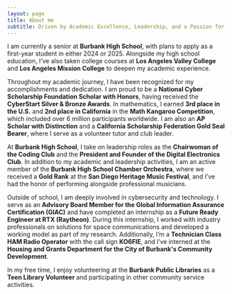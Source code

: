 ```yaml
---
layout: page
title: About me
subtitle: Driven by Academic Excellence, Leadership, and a Passion for Technology
---
```


I am currently a senior at **Burbank High School**, with plans to apply as a first-year student in either 2024 or 2025. Alongside my high school education, I’ve also taken college courses at **Los Angeles Valley College** and **Los Angeles Mission College** to deepen my academic experience.

Throughout my academic journey, I have been recognized for my accomplishments and dedication. I am proud to be a **National Cyber Scholarship Foundation Scholar with Honors**, having received the **CyberStart Silver & Bronze Awards**. In mathematics, I earned **3rd place in the U.S.** and **2nd place in California** in the **Math Kangaroo Competition**, which included over 6 million participants worldwide. I am also an **AP Scholar with Distinction** and a **California Scholarship Federation Gold Seal Bearer**, where I serve as a volunteer tutor and club leader.

At **Burbank High School**, I take on leadership roles as the **Chairwoman of the Coding Club** and the **President and Founder of the Digital Electronics Club**. In addition to my academic and leadership activities, I am an active member of the **Burbank High School Chamber Orchestra**, where we received a **Gold Rank** at the **San Diego Heritage Music Festival**, and I’ve had the honor of performing alongside professional musicians.

Outside of school, I am deeply involved in cybersecurity and technology. I serve as an **Advisory Board Member for the Global Information Assurance Certification (GIAC)** and have completed an internship as a **Future Ready Engineer at RTX (Raytheon)**. During this internship, I worked with industry professionals on solutions for space communications and developed a working model as part of my research. Additionally, I’m a **Technician Class HAM Radio Operator** with the call sign **KO6FIE**, and I’ve interned at the **Housing and Grants Department for the City of Burbank's Community Development**.

In my free time, I enjoy volunteering at the **Burbank Public Libraries** as a **Teen Library Volunteer** and participating in other community service activities.
